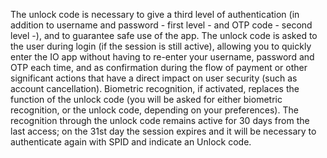 The unlock code is necessary to give a third level of authentication (in addition to username and password - first level - and OTP code - second level -), and to guarantee safe use of the app. The unlock code is asked to the user during login (if the session is still active), allowing you to quickly enter the IO app without having to re-enter your username, password and OTP each time, and as confirmation during the flow of payment or other significant actions that have a direct impact on user security (such as account cancellation).
Biometric recognition, if activated, replaces the function of the unlock code (you will be asked for either biometric recognition, or the unlock code, depending on your preferences).
The recognition through the unlock code remains active for 30 days from the last access; on the 31st day the session expires and it will be necessary to authenticate again with SPID and indicate an Unlock code.